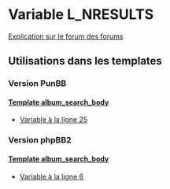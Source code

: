 # Variable L_NRESULTS
[Explication sur le forum des forums](http://forum.forumactif.com/t294113-listing-des-variables#L_NRESULTS)
## Utilisations dans les templates
### Version PunBB
#### [Template album_search_body](punbb/album_search_body.md)
* [Variable à la ligne 25](../punbb/album_search_body.tpl#L25)
### Version phpBB2
#### [Template album_search_body](subsilver/album_search_body.md)
* [Variable à la ligne 6](../subsilver/album_search_body.tpl#L6)